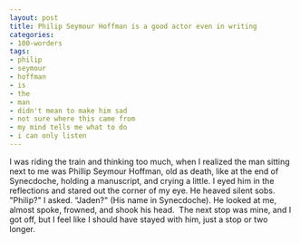 ```yaml
---
layout: post
title: Philip Seymour Hoffman is a good actor even in writing
categories:
- 100-worders
tags:
- philip
- seymour
- hoffman
- is
- the
- man
- didn't mean to make him sad
- not sure where this came from
- my mind tells me what to do
- i can only listen
---
```

I was riding the train and thinking too much, when I realized the man sitting next to me was Phillip Seymour Hoffman, old as death, like at the end of Synecdoche, holding a manuscript, and crying a little.
I eyed him in the reflections and stared out the corner of my eye. He heaved silent sobs.
"Philip?" I asked. “Jaden?" (His name in Synecdoche).
He looked at me, almost spoke, frowned, and shook his head. 
The next stop was mine, and I got off, but I feel like I should have stayed with him, just a stop or two longer.
